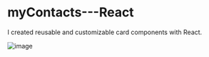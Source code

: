 # myContacts---React
I created reusable and customizable card components with React.


![image](https://github.com/ozgeerkskn/myContacts---React/assets/105421946/7b2ccc1e-807c-4a05-b47b-8f179e8addb2)
